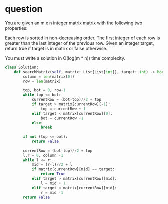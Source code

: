 # question
You are given an m x n integer matrix matrix with the following two properties:

Each row is sorted in non-decreasing order.
The first integer of each row is greater than the last integer of the previous row.
Given an integer target, return true if target is in matrix or false otherwise.

You must write a solution in O(log(m * n)) time complexity.



```Python
class Solution:
    def searchMatrix(self, matrix: List[List[int]], target: int) -> bool:
        column = len(matrix[0])
        row = len(matrix)

        top, bot = 0, row-1
        while top <= bot:
            currentRow = (bot-top)//2 + top
            if target > matrix[currentRow][-1]:
                top = currentRow + 1
            elif target < matrix[currentRow][0]:
                bot = currentRow -1
            else:
                break
        
        if not (top <= bot):
            return False
        
        currentRow = (bot-top)//2 + top
        l,r = 0, column -1
        while l <= r:
            mid = (r-l)//2 + l
            if matrix[currentRow][mid] == target:
                return True
            elif target > matrix[currentRow][mid]:
                l = mid + 1
            elif target < matrix[currentRow][mid]:
                r = mid -1
        return False
```

